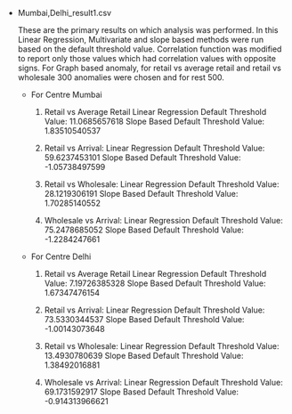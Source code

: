 *	Mumbai,Delhi_result1.csv

	These are the primary results on which analysis was performed. In this Linear Regression, Multivariate and slope based methods were run based on the default threshold value. Correlation function was modified to report only those values which had correlation values with opposite signs. For Graph based anomaly, for retail vs average retail and retail vs wholesale 300 anomalies were chosen and for rest 500.
	* For Centre Mumbai
		1. Retail vs Average Retail
			Linear Regression Default Threshold Value: 11.0685657618
			Slope Based Default Threshold Value: 1.83510540537

		2. Retail vs Arrival:
			Linear Regression Default Threshold Value: 59.6237453101
			Slope Based Default Threshold Value: -1.05738497599

		3. Retail vs Wholesale:
			Linear Regression Default Threshold Value: 28.1219306191
			Slope Based Default Threshold Value: 1.70285140552

		4. Wholesale vs Arrival:
			Linear Regression Default Threshold Value: 75.2478685052
			Slope Based Default Threshold Value: -1.2284247661

	* For Centre Delhi
		1. Retail vs Average Retail
			Linear Regression Default Threshold Value: 7.19726385328
			Slope Based Default Threshold Value: 1.67347476154

		2. Retail vs Arrival:
			Linear Regression Default Threshold Value: 73.5330344537 
			Slope Based Default Threshold Value: -1.00143073648

		3. Retail vs Wholesale:
			Linear Regression Default Threshold Value: 13.4930780639
			Slope Based Default Threshold Value: 1.38492016881

		4. Wholesale vs Arrival:
			Linear Regression Default Threshold Value: 69.1731592917
			Slope Based Default Threshold Value: -0.914313966621